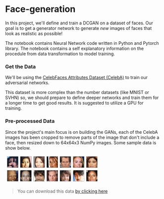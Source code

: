 # Face-generation

In this project, we'll define and train a DCGAN on a dataset of faces. Our goal is to get a generator network to generate *new* images of faces that look as realistic as possible!

The notebook contains Neural Network code written in Python and Pytorch library. The notebook contains a self explanatory information on the procedule from data transformation to model training.

### Get the Data

We'll be using the [CelebFaces Attributes Dataset (CelebA)](http://mmlab.ie.cuhk.edu.hk/projects/CelebA.html) to train our adversarial networks.

This dataset is more complex than the number datasets (like MNIST or SVHN) so, we should prepare to define deeper networks and train them for a longer time to get good results. It is suggested to utilize a GPU for training.

### Pre-processed Data

Since the project's main focus is on building the GANs, each of the CelebA images has been cropped to remove parts of the image that don't include a face, then resized down to 64x64x3 NumPy images. Some sample data is show below.

<img src='assets/processed_face_data.png' width=60% />

> You can download this data [by clicking here](https://s3.amazonaws.com/video.udacity-data.com/topher/2018/November/5be7eb6f_processed-celeba-small/processed-celeba-small.zip)
